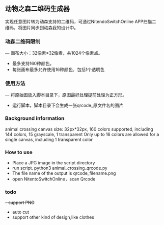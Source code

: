 ## 动物之森二维码生成器
实现任意图片转为动森支持的二维码，可通过NitendoSwitchOnline APP扫描二维码，将图片同步到动森我的设计中。

### 动森二维码限制
— 画布大小：32像素*32像素，共1024个像素点。
- 最多支持160种颜色。
- 每张画布最多允许使用16种颜色，包括1个透明色

### 使用方法
— 将原始图放入脚本目录下，原图最好处理提前处理为正方形。
- 运行脚本，脚本目录下会生成一张qrcode_原文件名的图片



### Background information
animal crossing canvas size: 32px*32px, 160 colors supported, including 144 colors, 15 grayscale, 1 transparent
Only up to 16 colors are allowed for a single canvas, including 1 transparent color

### How to use
- Place a JPG image in the script directory
- run script. python3 animal_crossing_qrcode.py
- The file name of the output is qrcode_filename.png
- open NitentoSwitchOnline，scan Qrcode


### todo
~~- support PNG~~
- auto cut
- support other kind of design,like clothes


